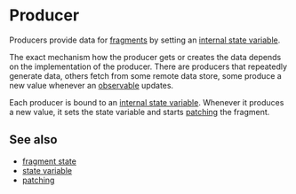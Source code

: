 # Producer

Producers provide data for [fragments](def://) by setting an [internal state variable](def://).

The exact mechanism how the producer gets or creates the data depends on the implementation of
the producer. There are producers that repeatedly generate data, others fetch from some remote
data store, some produce a new value whenever an [observable](def://) updates.

Each producer is bound to an [internal state variable](def://). Whenever it produces a new
value, it sets the state variable and starts [patching](def://) the fragment.

## See also

- [fragment state](def://)
- [state variable](def://)
- [patching](def://)